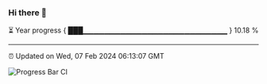 ### Hi there 👋

⏳ Year progress { ███▁▁▁▁▁▁▁▁▁▁▁▁▁▁▁▁▁▁▁▁▁▁▁▁▁▁▁ } 10.18 %

---

⏰ Updated on Wed, 07 Feb 2024 06:13:07 GMT

![Progress Bar CI](https://github.com/liununu/liununu/workflows/Progress%20Bar%20CI/badge.svg)
